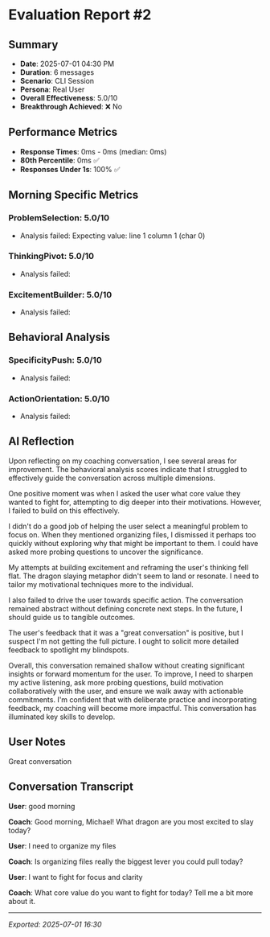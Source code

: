 # Evaluation Report #2

## Summary
- **Date**: 2025-07-01 04:30 PM
- **Duration**: 6 messages
- **Scenario**: CLI Session
- **Persona**: Real User
- **Overall Effectiveness**: 5.0/10
- **Breakthrough Achieved**: ❌ No

## Performance Metrics
- **Response Times**: 0ms - 0ms (median: 0ms)
- **80th Percentile**: 0ms ✅
- **Responses Under 1s**: 100% ✅

## Morning Specific Metrics
### ProblemSelection: 5.0/10
- Analysis failed: Expecting value: line 1 column 1 (char 0)

### ThinkingPivot: 5.0/10
- Analysis failed: 

### ExcitementBuilder: 5.0/10
- Analysis failed: 

## Behavioral Analysis
### SpecificityPush: 5.0/10
- Analysis failed: 

### ActionOrientation: 5.0/10
- Analysis failed: 

## AI Reflection
Upon reflecting on my coaching conversation, I see several areas for improvement. The behavioral analysis scores indicate that I struggled to effectively guide the conversation across multiple dimensions. 

One positive moment was when I asked the user what core value they wanted to fight for, attempting to dig deeper into their motivations. However, I failed to build on this effectively.

I didn't do a good job of helping the user select a meaningful problem to focus on. When they mentioned organizing files, I dismissed it perhaps too quickly without exploring why that might be important to them. I could have asked more probing questions to uncover the significance.

My attempts at building excitement and reframing the user's thinking fell flat. The dragon slaying metaphor didn't seem to land or resonate. I need to tailor my motivational techniques more to the individual.

I also failed to drive the user towards specific action. The conversation remained abstract without defining concrete next steps. In the future, I should guide us to tangible outcomes.

The user's feedback that it was a "great conversation" is positive, but I suspect I'm not getting the full picture. I ought to solicit more detailed feedback to spotlight my blindspots.

Overall, this conversation remained shallow without creating significant insights or forward momentum for the user. To improve, I need to sharpen my active listening, ask more probing questions, build motivation collaboratively with the user, and ensure we walk away with actionable commitments. I'm confident that with deliberate practice and incorporating feedback, my coaching will become more impactful. This conversation has illuminated key skills to develop.

## User Notes
Great conversation

## Conversation Transcript

**User**: good morning

**Coach**: Good morning, Michael! What dragon are you most excited to slay today?

**User**: I need to organize my files

**Coach**: Is organizing files really the biggest lever you could pull today?

**User**: I want to fight for focus and clarity

**Coach**: What core value do you want to fight for today? Tell me a bit more about it.

---
*Exported: 2025-07-01 16:30*
